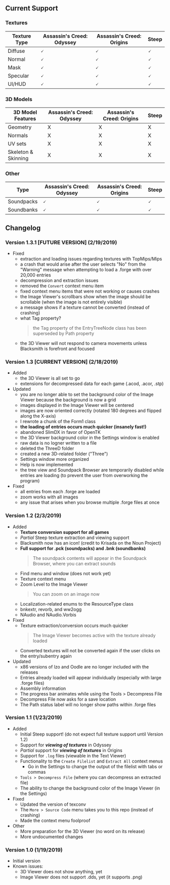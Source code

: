## Current Support
### Textures
| Texture Type | Assassin's Creed: Odyssey | Assassin's Creed: Origins | Steep |
|--------------|---------------------------|---------------------------|-------|
| Diffuse      | 🗸                        | 🗸                         | 🗸     |
| Normal       | 🗸                        | 🗸                         | 🗸     |
| Mask         | 🗸                        | 🗸                         | 🗸     |
| Specular     | 🗸                        | 🗸                         | 🗸     |
| UI/HUD       | 🗸                        | 🗸                         | 🗸     |

### 3D Models
|  3D Model Features  | Assassin's Creed: Odyssey | Assassin's Creed: Origins | Steep |
|---------------------|---------------------------|---------------------------|-------|
| Geometry            | X                         | X                         | X     |
| Normals             | X                         | X                         | X     |
| UV sets             | X                         | X                         | X     |
| Skeleton & Skinning | X                         | X                         | X     |

### Other
|    Type    | Assassin's Creed: Odyssey | Assassin's Creed: Origins | Steep |
|------------|---------------------------|---------------------------|-------|
| Soundpacks | 🗸                         | 🗸                        | 🗸     |
| Soundbanks | 🗸                         | 🗸                        | 🗸     |

## Changelog
### Version 1.3.1 [FUTURE VERSION] (2/19/2019)
- Fixed
  - extraction and loading issues regarding textures with TopMips/Mips
  - a crash that would arise after the user selects "No" from the "Warning" message when attempting to load a .forge with over 20,000 entries
  - decompression and extraction issues
  - removed the `Convert` context menu item
  - fixed context menu items that were not working or causes crashes
  - the Image Viewer's scrollbars show when the image should be scrollable (when the image is not entirely visible)
  - a message shows if a texture cannot be converted (instead of crashing)
  - what Tag property?
    > the Tag property of the EntryTreeNode class has been superseded by Path property
  - the 3D Viewer will not respond to camera movements unless Blacksmith is forefront and focused

### Version 1.3 [CURRENT VERSION] (2/18/2019)
- Added
  - the 3D Viewer is all set to go
  - extensions for decompressed data for each game (.acod, .acor, .stp)
- Updated
  - you are no longer able to set the background color of the Image Viewer because the background is now a grid
  - images displayed in the Image Viewer will be centered
  - images are now oriented correctly (rotated 180 degrees and flipped along the X-axis)
  - I rewrote a chunk of the Form1 class
  - **the loading of entries occurs much quicker (insanely fast!)**
  - abandoned SlimDX in favor of OpenTK
  - the 3D Viewer background color in the Settings window is enabled
  - raw data is no logner written to a file
  - deleted the ThreeD folder
  - created a new 3D-related folder ("Three")
  - Settings window more organized
  - Help is now implemented
  - the tree view and Soundpack Browser are temporarily disabled while entries are loading (to prevent the user from overworking the program)
- Fixed
  - all entries from each .forge are loaded
  - zoom works with all images
  - any issue that arises when you browse multiple .forge files at once

### Version 1.2 (2/3/2019)
- Added
  - **Texture conversion support for all games**
  - *Partial* Steep texture extraction and viewing support
  - Blacksmith now has an icon! (credit to Krisada on the Noun Project)
  - **Full support for .pck (soundpacks) and .bnk (soundbanks)**
    > The soundpack contents will appear in the Soundpack Browser, where you can extract sounds
  - Find menu and window (does not work yet)
  - Texture context menu
  - Zoom Level to the Image Viewer
    > You can zoom on an image now
  - Localization-related enums to the ResourceType class
  - bnkextr, revorb, and ww2ogg
  - NAudio and NAudio.Vorbis
- Fixed
  - Texture extraction/conversion occurs much quicker
    > The Image Viewer becomes active with the texture already loaded
  - Converted textures will not be converted again if the user clicks on the entry/subentry again
- Updated
  - x86 versions of lzo and Oodle are no longer included with the releases
  - Entries already loaded will appear individually (especially with large .forge files)
  - Assembly information
  - The progress bar animates while using the Tools > Decompress File
  - Decompress File now asks for a save location
  - The Path status label will no longer show paths within .forge files

### Version 1.1 (1/23/2019)
- Added
  - Initial Steep support! (do not expect full texture support until Version 1.2)
  - Support for ***viewing of textures*** in Odyssey
  - *Partial* support for ***viewing of textures*** in Origins
  - Support for `.log` files (viewable in the Text Viewer)
  - Functionality to the `Create Filelist` and `Extract All` context menus
    - Go in the Settings to change the output of the filelist with tabs or commas
  - `Tools > Decompress File` (where you can decompress an extracted file)
  - The ability to change the background color of the Image Viewer (in the Settings)
- Fixed
  - Updated the version of texconv
  - The `More > Source Code` menu takes you to this repo (instead of crashing)
  - Made the context menu foolproof
- Other
  - More preparation for the 3D Viewer (no word on its release)
  - More undocumented changes

### Version 1.0 (1/19/2019)
- Initial version
- Known issues:
  - 3D Viewer does not show anything, yet
  - Image Viewer does not support .dds, yet (it supports .png)
